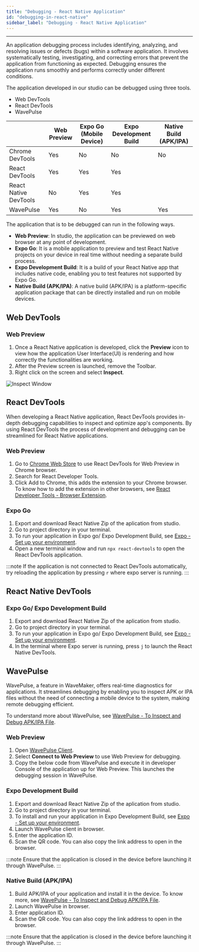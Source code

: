 ```yaml
---
title: "Debugging - React Native Application"
id: "debugging-in-react-native"
sidebar_label: "Debugging - React Native Application"
---
```

---

An application debugging process includes identifying, analyzing, and resolving issues or defects (bugs) within a software application. It involves systematically testing, investigating, and correcting errors that prevent the application from functioning as expected. Debugging ensures the application runs smoothly and performs correctly under different conditions.

The application developed in our studio can be debugged using three tools.

- Web DevTools
- React DevTools
- WavePulse

|  | Web Preview | Expo Go (Mobile Device) | Expo Development Build | Native Build (APK/IPA) |
| ------ | ----- | ----- | ----- | ----- |
| Chrome DevTools | Yes | No | No | No |
| React DevTools | Yes | Yes | Yes | |
| React Native DevTools | No | Yes | Yes |  |
| WavePulse | Yes | No | Yes | Yes |

The application that is to be debugged can run in the following ways.

- **Web Preview**: In studio, the application can be previewed on web browser at any point of development.
- **Expo Go**: It is a mobile application to preview and test React Native projects on your device in real time without needing a separate build process.
- **Expo Development Build**: It is a build of your React Native app that includes native code, enabling you to test features not supported by Expo Go.
- **Native Build (APK/IPA)**: A native build (APK/IPA) is a platform-specific application package that can be directly installed and run on mobile devices.

## Web DevTools

### Web Preview

1. Once a React Native application is developed, click the **Preview** icon to view how the application User Interface(UI) is rendering and how correctly the functionalities are working.
2. After the Preview screen is launched, remove the Toolbar.
3. Right click on the screen and select **Inspect**.

![Inspect Window](/learn/assets/inspect-window.png)

## React DevTools

When developing a React Native application, React DevTools provides in-depth debugging capabilities to inspect and optimize app's components. By using React DevTools the process of development and debugging can be streamlined for React Native applications.

### Web Preview

1. Go to [Chrome Web Store](https://chromewebstore.google.com/category/extensions) to use React DevTools for Web Preview in Chrome browser.
2. Search for React Developer Tools.
3. Click Add to Chrome, this adds the extension to your Chrome browser. To know how to add the extension in other browsers, see [React Developer Tools - Browser Extension](https://react.dev/learn/react-developer-tools#browser-extension).

### Expo Go

1. Export and download React Native Zip of the aplication from studio.
2. Go to project directory in your terminal.
3. To run your application in Expo go/ Expo Development Build, see [Expo - Set up your environment](https://docs.expo.dev/get-started/set-up-your-environment/).
4. Open a new terminal window and run `npx react-devtools` to open the React DevTools application.

:::note
If the application is not connected to React DevTools automatically, try reloading the application by pressing `r` where expo server is running.
:::

## React Native DevTools


### Expo Go/ Expo Development Build

1. Export and download React Native Zip of the aplication from studio.
2. Go to project directory in your terminal.
3. To run your application in Expo go/ Expo Development Build, see [Expo - Set up your environment](https://docs.expo.dev/get-started/set-up-your-environment/).
4. In the terminal where Expo server is running, press `j` to launch the React Native DevTools.

## WavePulse

WavePulse, a feature in WaveMaker, offers real-time diagnostics for applications. It streamlines debugging by enabling you to inspect APK or IPA files without the need of connecting a mobile device to the system, making remote debugging efficient.

To understand more about WavePulse, see [WavePulse - To Inspect and Debug APK/IPA File](/learn/react-native/wavepulse/).

### Web Preview

1. Open [WavePulse Client](https://apps.wavemakeronline.com/wavepulse/client/c1736304109744/elements).
2. Select **Connect to Web Preview** to use Web Preview for debugging.
3. Copy the below code from WavePulse and execute it in developer Console of the application up for Web Preview. This launches the debugging session in WavePulse.

### Expo Development Build

1. Export and download React Native Zip of the aplication from studio.
2. Go to project directory in your terminal.
3. To install and run your application in Expo Development Build, see [Expo - Set up your environment](https://docs.expo.dev/get-started/set-up-your-environment/).
4. Launch WavePulse client in browser.
5. Enter the application ID.
6. Scan the QR code. You can also copy the link address to open in the browser.

:::note
Ensure that the application is closed in the device before launching it through WavePulse.
:::

### Native Build (APK/IPA)

1. Build APK/IPA of your application and install it in the device. To know more, see [WavePulse - To Inspect and Debug APK/IPA File](/learn/react-native/wavepulse/).
2. Launch WavePulse in browser.
3. Enter application ID.
4. Scan the QR code. You can also copy the link address to open in the browser.

:::note
Ensure that the application is closed in the device before launching it through WavePulse.
:::
